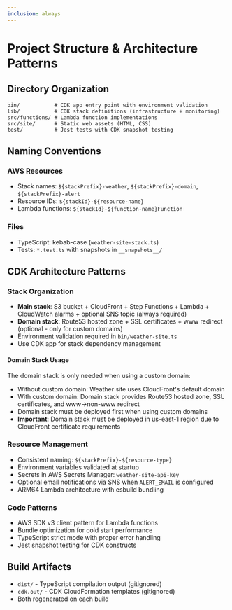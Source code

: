 ```yaml
---
inclusion: always
---
```


# Project Structure & Architecture Patterns

## Directory Organization

```
bin/           # CDK app entry point with environment validation
lib/           # CDK stack definitions (infrastructure + monitoring)
src/functions/ # Lambda function implementations
src/site/      # Static web assets (HTML, CSS)
test/          # Jest tests with CDK snapshot testing
```

## Naming Conventions

### AWS Resources

- Stack names: `${stackPrefix}-weather`, `${stackPrefix}-domain`, `${stackPrefix}-alert`
- Resource IDs: `${stackId}-${resource-name}`
- Lambda functions: `${stackId}-${function-name}Function`

### Files

- TypeScript: kebab-case (`weather-site-stack.ts`)
- Tests: `*.test.ts` with snapshots in `__snapshots__/`

## CDK Architecture Patterns

### Stack Organization

- **Main stack**: S3 bucket + CloudFront + Step Functions + Lambda + CloudWatch alarms + optional SNS topic (always required)
- **Domain stack**: Route53 hosted zone + SSL certificates + www redirect (optional - only for custom domains)
- Environment validation required in `bin/weather-site.ts`
- Use CDK app for stack dependency management

#### Domain Stack Usage

The domain stack is only needed when using a custom domain:

- Without custom domain: Weather site uses CloudFront's default domain
- With custom domain: Domain stack provides Route53 hosted zone, SSL certificates, and www→non-www redirect
- Domain stack must be deployed first when using custom domains
- **Important**: Domain stack must be deployed in us-east-1 region due to CloudFront certificate requirements

### Resource Management

- Consistent naming: `${stackPrefix}-${resource-type}`
- Environment variables validated at startup
- Secrets in AWS Secrets Manager: `weather-site-api-key`
- Optional email notifications via SNS when `ALERT_EMAIL` is configured
- ARM64 Lambda architecture with esbuild bundling

### Code Patterns

- AWS SDK v3 client pattern for Lambda functions
- Bundle optimization for cold start performance
- TypeScript strict mode with proper error handling
- Jest snapshot testing for CDK constructs

## Build Artifacts

- `dist/` - TypeScript compilation output (gitignored)
- `cdk.out/` - CDK CloudFormation templates (gitignored)
- Both regenerated on each build
